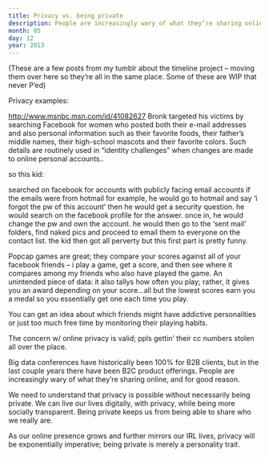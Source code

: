 ```yaml
---
title: Privacy vs. being private
description: People are increasingly wary of what they’re sharing online, and for good reason.
month: 05
day: 12
year: 2013
---
```


(These are a few posts from my tumblr about the timeline project – moving them over here so they’re all in the same place. Some of these are WIP that never P’ed)

Privacy examples:

http://www.msnbc.msn.com/id/41082627
Bronk targeted his victims by searching Facebook for women who posted both their e-mail addresses and also personal information such as their favorite foods, their father’s middle names, their high-school mascots and their favorite colors.
Such details are routinely used in “identity challenges” when changes are made to online personal accounts..

so this kid:

searched on facebook for accounts with publicly facing email accounts
if the emails were from hotmail for example, he would go to hotmail and say ‘i forgot the pw of this account’
then he would get a security question. he would search on the facebook profile for the answer.
once in, he would change the pw and own the account.
he would then go to the ‘sent mail’ folders, find naked pics and proceed to email them to everyone on the contact list.
the kid then got all perverty but this first part is pretty funny.

Popcap games are great; they compare your scores against all of your facebook friends – i play a game, get a score, and then see where it compares among my friends who also have played the game.
An unintended piece of data: it also tallys how often you play; rather, it gives you an award depending on your score…all but the lowest scores earn you a medal so you essentially get one each time you play.

You can get an idea about which friends might have addictive personalities or just too much free time by monitoring their playing habits.

The concern w/ online privacy is valid; ppls gettin’ their cc numbers stolen all over the place.

Big data conferences have historically been 100% for B2B clients, but in the last couple years there have been B2C product offerings. People are increasingly wary of what they’re sharing online, and for good reason.

We need to understand that privacy is possible without necessarily being private. We can live our lives digitally, with privacy, while being more socially transparent. Being private keeps us from being able to share who we really are.

As our online presence grows and further mirrors our IRL lives, privacy will be exponentially imperative; being private is merely a personality trait.